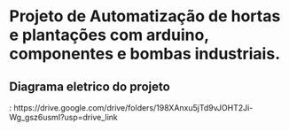 <h1>Projeto de Automatização de hortas e plantações com arduino, componentes e bombas industriais.</h1>


<h2>Diagrama eletrico do projeto</h2>: https://drive.google.com/drive/folders/198XAnxu5jTd9vJOHT2Ji-Wg_gsz6usmI?usp=drive_link
